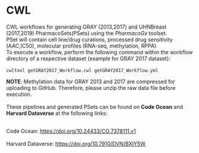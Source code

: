 # CWL 

CWL workflows for generating GRAY (2013,2017) and UHNBreast (2017,2019) PharmacoSets(PSets) using the *PharmacoGx* toolset.
<br/>
PSet will contain cell line/drug curations, processed drug sensitivity (AAC,IC50), molecular profiles (RNA-seq, methylation, RPPA).
<br/>
To execute a workflow, perform the following command within the workflow directory of a respective dataset (example for GRAY 2017 dataset):
<br/>
<br/>
`cwltool getGRAY2017_Workflow.cwl getGRAY2017_Workflow.yml`


**NOTE**: Methylation data for GRAY 2013 and 2017 are compressed for uploading to GitHub. Therefore, please unzip the raw data file before execution.
<br/>
<br/>
These pipelines and generated PSets can be found on **Code Ocean** and **Harvard Dataverse** at the following links:
<br/>
<br/>

Code Ocean: https://doi.org/10.24433/CO.7378111.v1
<br/>
<br/>
Harvard Dataverse: https://doi.org/10.7910/DVN/BXIY5W
